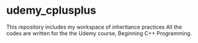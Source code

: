 # udemy_cplusplus
This repository includes my workspace of inheritance practices
All the codes are written for the the Udemy course, Beginning C++ Programming.
